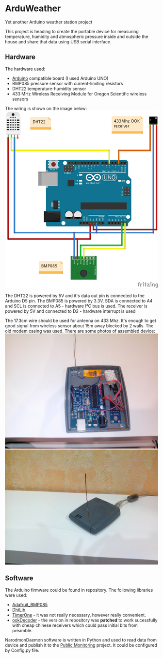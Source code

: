 # ArduWeather
Yet another Arduino weather station project

This project is heading to create the portable device for measuring temperature, humidity and atmospheric pressure inside and outside the house and share that data using USB serial interface.

## Hardware
The hardware used:
* [Arduino](http://arduino.cc/en/Main/ArduinoBoardUno) compatible board (I used Arduino UNO)
* BMP085 pressure sensor with current-limiting resistors
* DHT22 temperature-humidity sensor
* 433 MHz Wireless Receiving Module for Oregon Scientific wireless sensors

The wiring is shown on the image below:
![Wiring](https://github.com/bitlinker/ArduWeather/blob/master/Images/wiring.png)

The DHT22 is powered by 5V and it's data out pin is connected to the Arduino D5 pin.
The BMP085 is powered by 3.3V, SDA is connected to A4 and SCL is connected to A5 - hardware I²C bus is used.
The receiver is powered by 5V and connected to D2 - hardware interrupt is used

The 17.3cm wire should be used for antenna on 433 Mhz. It's enough to get good signal from wireless sensor about 15m away blocked by 2 walls. The old modem casing was used. There are some photos of assembled device:
![Device internals](https://github.com/bitlinker/ArduWeather/blob/master/Images/internals.jpg)
![Assembled device](https://github.com/bitlinker/ArduWeather/blob/master/Images/device.jpg)

## Software
The Arduino firmware could be found in repository. The following libraries were used:
* [Adafruit_BMP085](https://github.com/adafruit/Adafruit-BMP085-Library)
* [DhtLib](http://playground.arduino.cc/Main/DHTLib)
* [TimerOne](http://playground.arduino.cc/Code/Timer1) - it was not really necessary, however really convenient.
* [ookDecoder](https://github.com/jimstudt/ook-decoder) - the version in repository was **patched** to work sucessfully with cheap chinese receivers which could pass initial bits from preamble.

NarodmonDaemon software is written in Python and used to read data from device and publish it to the [Public Monitoring](http://narodmon.ru/) project. It could be configured by Config.py file.
